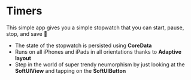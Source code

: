 # Timers
 
 This simple app gives you a simple stopwatch that you can start, pause, stop, and save 🙂
 
 * The state of the stopwatch is persisted using **CoreData**
 * Runs on all iPhones and iPads in all orientations thanks to **Adaptive layout**
 * Step in the world of super trendy neumorphism by just looking at the **SoftUIView** and tapping on the **SoftUIButton**
 
 
